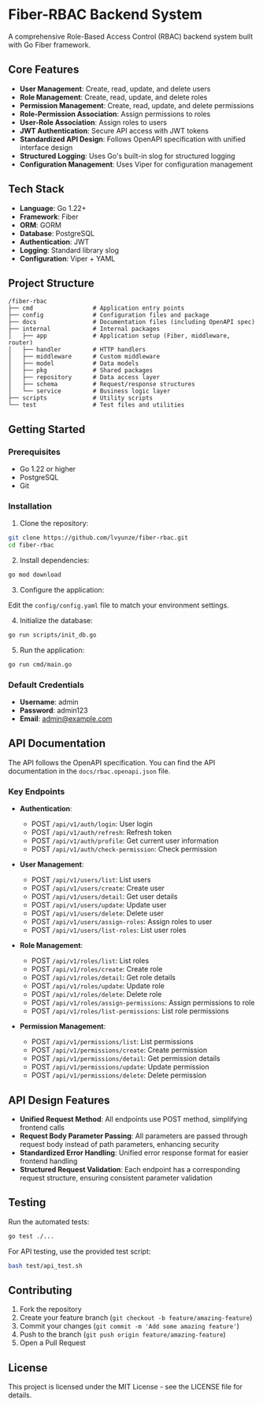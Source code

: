 # Fiber-RBAC Backend System

A comprehensive Role-Based Access Control (RBAC) backend system built with Go Fiber framework.

## Core Features

- **User Management**: Create, read, update, and delete users
- **Role Management**: Create, read, update, and delete roles
- **Permission Management**: Create, read, update, and delete permissions
- **Role-Permission Association**: Assign permissions to roles
- **User-Role Association**: Assign roles to users
- **JWT Authentication**: Secure API access with JWT tokens
- **Standardized API Design**: Follows OpenAPI specification with unified interface design
- **Structured Logging**: Uses Go's built-in slog for structured logging
- **Configuration Management**: Uses Viper for configuration management

## Tech Stack

- **Language**: Go 1.22+
- **Framework**: Fiber
- **ORM**: GORM
- **Database**: PostgreSQL
- **Authentication**: JWT
- **Logging**: Standard library slog
- **Configuration**: Viper + YAML

## Project Structure

```
/fiber-rbac
├── cmd                 # Application entry points
├── config              # Configuration files and package
├── docs                # Documentation files (including OpenAPI spec)
├── internal            # Internal packages
│   ├── app             # Application setup (Fiber, middleware, router)
│   ├── handler         # HTTP handlers
│   ├── middleware      # Custom middleware
│   ├── model           # Data models
│   ├── pkg             # Shared packages
│   ├── repository      # Data access layer
│   ├── schema          # Request/response structures
│   └── service         # Business logic layer
├── scripts             # Utility scripts
└── test                # Test files and utilities
```

## Getting Started

### Prerequisites

- Go 1.22 or higher
- PostgreSQL
- Git

### Installation

1. Clone the repository:

```bash
git clone https://github.com/lvyunze/fiber-rbac.git
cd fiber-rbac
```

2. Install dependencies:

```bash
go mod download
```

3. Configure the application:

Edit the `config/config.yaml` file to match your environment settings.

4. Initialize the database:

```bash
go run scripts/init_db.go
```

5. Run the application:

```bash
go run cmd/main.go
```

### Default Credentials

- **Username**: admin
- **Password**: admin123
- **Email**: admin@example.com

## API Documentation

The API follows the OpenAPI specification. You can find the API documentation in the `docs/rbac.openapi.json` file.

### Key Endpoints

- **Authentication**:
  - POST `/api/v1/auth/login`: User login
  - POST `/api/v1/auth/refresh`: Refresh token
  - POST `/api/v1/auth/profile`: Get current user information
  - POST `/api/v1/auth/check-permission`: Check permission

- **User Management**:
  - POST `/api/v1/users/list`: List users
  - POST `/api/v1/users/create`: Create user
  - POST `/api/v1/users/detail`: Get user details
  - POST `/api/v1/users/update`: Update user
  - POST `/api/v1/users/delete`: Delete user
  - POST `/api/v1/users/assign-roles`: Assign roles to user
  - POST `/api/v1/users/list-roles`: List user roles

- **Role Management**:
  - POST `/api/v1/roles/list`: List roles
  - POST `/api/v1/roles/create`: Create role
  - POST `/api/v1/roles/detail`: Get role details
  - POST `/api/v1/roles/update`: Update role
  - POST `/api/v1/roles/delete`: Delete role
  - POST `/api/v1/roles/assign-permissions`: Assign permissions to role
  - POST `/api/v1/roles/list-permissions`: List role permissions

- **Permission Management**:
  - POST `/api/v1/permissions/list`: List permissions
  - POST `/api/v1/permissions/create`: Create permission
  - POST `/api/v1/permissions/detail`: Get permission details
  - POST `/api/v1/permissions/update`: Update permission
  - POST `/api/v1/permissions/delete`: Delete permission

## API Design Features

- **Unified Request Method**: All endpoints use POST method, simplifying frontend calls
- **Request Body Parameter Passing**: All parameters are passed through request body instead of path parameters, enhancing security
- **Standardized Error Handling**: Unified error response format for easier frontend handling
- **Structured Request Validation**: Each endpoint has a corresponding request structure, ensuring consistent parameter validation

## Testing

Run the automated tests:

```bash
go test ./...
```

For API testing, use the provided test script:

```bash
bash test/api_test.sh
```

## Contributing

1. Fork the repository
2. Create your feature branch (`git checkout -b feature/amazing-feature`)
3. Commit your changes (`git commit -m 'Add some amazing feature'`)
4. Push to the branch (`git push origin feature/amazing-feature`)
5. Open a Pull Request

## License

This project is licensed under the MIT License - see the LICENSE file for details.
